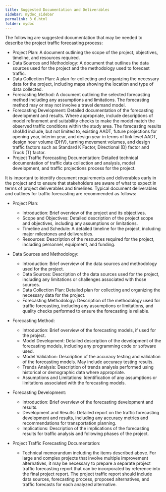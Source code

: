 ```yaml
---
title: Suggested Documentation and Deliverables
sidebar: mydoc_sidebar
permalink: 3_6.html
folder: mydoc
---
```


<style>
  div{text-align: left;}
  .ul-circle ul li{ 
      list-style:circle;
      margin-left: 2rem;
      margin-top: 0;
      margin-bottom: 0;
}
</style>


The following are suggested documentation that may be needed to describe the project traffic forecasting process:
+ Project Plan: A document outlining the scope of the project, objectives, timeline, and resources required.
+ Data Sources and Methodology: A document that outlines the data sources used for the project and the methodology used to forecast traffic.
+ Data Collection Plan: A plan for collecting and organizing the necessary data for the project, including maps showing the location and type of data collected.
+ Forecasting Method: A document outlining the selected forecasting method including any assumptions and limitations. The forecasting method may or may not involve a travel demand model.
+ Forecasting Development: Detailed documentation of the forecasting development and results. Where appropriate, include descriptions of model refinement and suitability checks to make the model match the observed traffic conditions within the study area. The forecasting results shoUld include, but not limited to, existing AADT, future projections for opening year, interim year, and design year in terms of link level AADT, design hour volume (DHV), turning movement volumes, and design traffic factors such as Standard K Factor, Directional (D) factor and Truck (T) factor.
+ Project Traffic Forecasting Documentation: Detailed technical documentation of traffic data collection and analysis, model development, and traffic projections process for the project.

It is important to identify document requirements and deliverables early in the project and to ensure that stakeholders are aware of what to expect in terms of project deliverables and timelines. Typical document deliverables and outlines for traffic forecasting are recommended as follows:

+ Project Plan:
<div class="ul-circle">
  <ul>
  <li>Introduction: Brief overview of the project and its objectives.</li>
  <li>Scope and Objectives: Detailed description of the project scope and objectives, including any assumptions or limitations.</li>
  <li>Timeline and Schedule: A detailed timeline for the project, including major milestones and deliverables.</li>
  <li>Resources: Description of the resources required for the project, including personnel, equipment, and funding.</li>
  </ul>
</div>

+ Data Sources and Methodology:
<div class="ul-circle">
  <ul>
  <li>Introduction: Brief overview of the data sources and methodology used for the project.</li>
  <li>Data Sources: Description of the data sources used for the project, including any limitations or challenges associated with those sources.</li>
  <li>Data Collection Plan: Detailed plan for collecting and organizing the necessary data for the project.</li>
  <li>Forecasting Methodology: Description of the methodology used for traffic forecasting, including any assumptions or limitations, and quality checks performed to ensure the forecasting is reliable.</li>
  </ul>
</div>

+ Forecasting Method:
<div class="ul-circle">
  <ul>
  <li>Introduction: Brief overview of the forecasting models, if used for the project.</li>
  <li>Model Development: Detailed description of the development of the forecasting models, including any programming code or software used.</li>
  <li>Model Validation: Description of the accuracy testing and validation of the forecasting models. May include accuracy testing results.</li>
  <li>Trends Analysis: Description of trends analysis performed using historical or demographic data where appropriate. </li>
  <li>Assumptions and Limitations: Identification of any assumptions or limitations associated with the forecasting models.</li>
  </ul>
</div>

+ Forecasting Development:
<div class="ul-circle">
  <ul>
  <li>Introduction: Brief overview of the forecasting development and results.</li>
  <li>Development and Results: Detailed report on the traffic forecasting development and results, including any accuracy metrics and recommendations for transportation planning.</li>
  <li>Implications: Description of the implications of the forecasting results for traffic analysis and following phases of the project.</li>
  </ul>
</div>

+ Project Traffic Forecasting Documentation:
<div class="ul-circle">
  <ul>
  <li>Technical memorandum including the items described above. For large and complex projects that involve multiple improvement alternatives, it may be necessary to prepare a separate project traffic forecasting report that can be incorporated by reference into the final project report. The project traffic report should include data sources, forecasting process, proposed alternatives, and traffic forecasts for each analyzed alternative.</li>
  </ul>
</div>